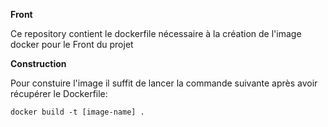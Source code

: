 **Front** 

Ce repository contient le dockerfile nécessaire à la création de l'image docker pour le Front du projet 

**Construction** 

Pour constuire l'image il suffit de lancer la commande suivante après avoir récupérer le Dockerfile: 

```
docker build -t [image-name] .
```
